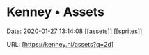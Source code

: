 # Kenney • Assets

Date: 2020-01-27 13:14:08
[[assets]] [[sprites]]

URL: [https://kenney.nl/assets?q=2d]
